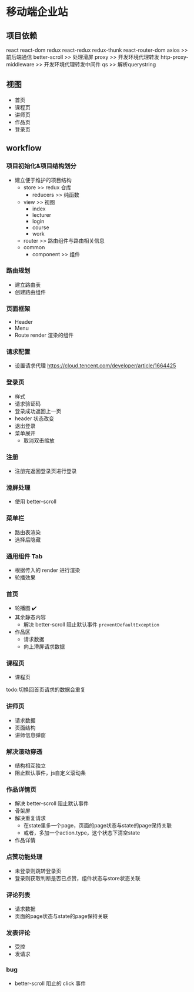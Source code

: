 # 移动端企业站

## 项目依赖

react
react-dom
redux
react-redux 
redux-thunk
react-router-dom
axios >> 前后端通信
better-scroll >> 处理滑屏
proxy >> 开发环境代理转发
http-proxy-middleware >> 开发环境代理转发中间件
qs >> 解析querystring

 
## 视图
- 首页
- 课程页
- 讲师页
- 作品页
- 登录页

## workflow

### 项目初始化&项目结构划分

- 建立便于维护的项目结构
    - store >> redux 仓库
        - reducers >> 纯函数
    - view >> 视图
        - index
        - lecturer
        - login
        - course
        - work
    - router >> 路由组件与路由相关信息
    - common
        - component >> 组件

### 路由规划

- 建立路由表
- 创建路由组件

### 页面框架

- Header
- Menu
- Route render 渲染的组件

### 请求配置

- 设置请求代理
https://cloud.tencent.com/developer/article/1664425

### 登录页
- 样式
- 请求验证码
- 登录成功返回上一页
- header 状态改变
- 退出登录
- 菜单展开
    - 取消双击缩放

### 注册
- 注册完返回登录页进行登录

### 滑屏处理
- 使用 better-scroll

### 菜单栏
- 路由表渲染
- 选择后隐藏

### 通用组件 Tab
- 根据传入的 render 进行渲染
- 轮播效果

### 首页
- 轮播图 ✔️
- 其余静态内容
    - 解决 better-scroll 阻止默认事件
    `preventDefaultException`
- 作品区
    - 请求数据
    - 向上滑屏请求数据

### 课程页
- 课程页

todo:切换回首页请求的数据会重复

### 讲师页
- 请求数据
- 页面结构
- 讲师信息弹窗

### 解决滚动穿透
- 结构相互独立
- 阻止默认事件，js自定义滚动条

### 作品详情页
- 解决 better-scroll 阻止默认事件
- 骨架屏
- 解决重复请求
    - 在state里多一个page，页面的page状态与state的page保持关联
    - 或者，多加一个action.type，这个状态下清空state
- 作品详情

### 点赞功能处理
- 未登录则跳转登录页
- 登录则获取判断是否已点赞，组件状态与store状态关联

### 评论列表
- 请求数据
- 页面的page状态与state的page保持关联

### 发表评论
- 受控
- 发请求

### bug
- better-scroll 阻止的 click 事件